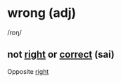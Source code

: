 # wrong (adj)

/rɒŋ/

## not [right](right-adj.md#true-or-correct-as-a-fact-đúng-chính-xác) or [correct](correct-adj.md#accurate-or-true-without-any-mistakes-đúng) (sai)

Opposite [right](right-adj.md#true-or-correct-as-a-fact-đúng-chính-xác)